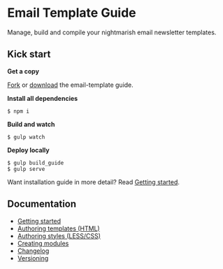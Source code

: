 # Email Template Guide

Manage, build and compile your nightmarish email newsletter templates.

## Kick start

**Get a copy**

[Fork](https://github.com/voorhoede/email-template-guide/fork) or
[download](https://github.com/voorhoede/email-template-guide/archive/master.zip) the email-template guide.

**Install all dependencies**

	$ npm i

**Build and watch**

	$ gulp watch

**Deploy locally**

	$ gulp build_guide
	$ gulp serve

Want installation guide in more detail? Read [Getting started](docs/getting-started.md).

## Documentation

* [Getting started](docs/getting-started.md)
* [Authoring templates (HTML)](docs/authoring-templates.md)
* [Authoring styles (LESS/CSS)](docs/authoring-styles.md)
* [Creating modules](docs/module-crud.md)
* [Changelog](docs/changelog.md)
* [Versioning](docs/versioning.md)
